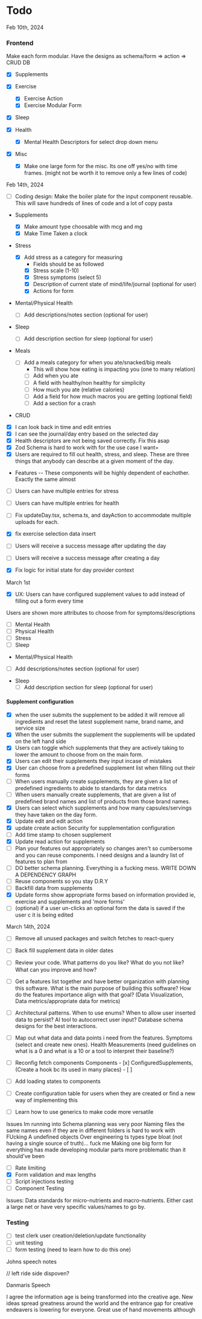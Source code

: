 # Todo

Feb 10th, 2024

### Frontend

Make each form modular. Have the designs as schema/form => action => CRUD DB

- [x] Supplements
- [x] Exercise
  - [x] Exercise Action
  - [x] Exercise Modular Form
- [x] Sleep
- [x] Health
  - [x] Mental Health Descriptors for select drop down menu
- [x] Misc

  - [x] Make one large form for the misc. Its one off yes/no with time frames. (might not be worth it to remove only a few lines of code)

Feb 14th, 2024

- [ ] Coding design: Make the boiler plate for the input component reusable. This will save hundreds of lines of code and a lot of copy pasta
- Supplements
  - [x] Make amount type choosable with mcg and mg
  - [x] Make Time Taken a clock
- Stress
  - [x] Add stress as a category for measuring
    - Fields should be as followed
    - [x] Stress scale (1-10)
    - [x] Stress symptoms (select 5)
    - [x] Description of current state of mind/life/journal (optional for user)
    - [x] Actions for form
- Mental/Physical Health
  - [ ] Add descriptions/notes section (optional for user)
- Sleep
  - [ ] Add description section for sleep (optional for user)
- Meals

  - [ ] Add a meals category for when you ate/snacked/big meals
    - This will show how eating is impacting you (one to many relation)
    - [ ] Add when you ate
    - [ ] A field with healthy/non healthy for simplicity
    - [ ] How much you ate (relative calories)
    - [ ] Add a field for how much macros you are getting (optional field)
    - [ ] Add a section for a crash

- CRUD
- [x] I can look back in time and edit entries
- [x] I can see the journal/day entry based on the selected day
- [x] Health descriptors are not being saved correctly. Fix this asap
- [x] Zod Schema is hard to work with for the use case I want=
- [x] Users are required to fill out health, stress, and sleep. These are three things that anybody can describe at a given moment of the day.

- Features
  -- These components will be highly dependent of eachother. Exactly the same almost
- [ ] Users can have multiple entries for stress
- [ ] Users can have multiple entries for health

- [ ] Fix updateDay.tsx, schema.ts, and dayAction to accommodate multiple uploads for each.

- [x] fix exercise selection data insert
- [ ] Users will receive a success message after updating the day
- [ ] Users will receive a success message after creating a day

- [x] Fix logic for initial state for day provider context

March 1st

- [x] UX: Users can have configured supplement values to add instead of filling out a form every time

Users are shown more attributes to choose from for symptoms/descriptions

- [ ] Mental Health
- [ ] Physical Health
- [ ] Stress
- [ ] Sleep

- Mental/Physical Health
- [ ] Add descriptions/notes section (optional for user)
- Sleep
  - [ ] Add description section for sleep (optional for user)

#### Supplement configuration

- [x] when the user submits the supplement to be added it will remove all ingredients and reset the latest supplement name, brand name, and service size
- [x] When the user submits the supplement the supplements will be updated on the left hand side
- [x] Users can toggle which supplements that they are actively taking to lower the amount to choose from on the main form.
- [x] Users can edit their supplements they input incase of mistakes
- [x] User can choose from a predefined supplement list when filling out their forms
- [ ] When users manually create supplements, they are given a list of predefined ingredients to abide to standards for data metrics
- [ ] When users manually create supplements, that are given a list of predefined brand names and list of products from those brand names.
- [x] Users can select which supplements and how many capsules/servings they have taken on the day form.
- [x] Update edit and edit action
- [x] update create action
      Security for supplementation configuration
- [ ] Add time stamp to chosen supplement
- [x] Update read action for supplements
- [ ] Plan your features out appropriately so changes aren't so cumbersome and you can reuse components. I need designs and a laundry list of features to plan from
- [ ] DO better schema planning. Everything is a fucking mess. WRITE DOWN A DEPENDENCY GRAPH
- [ ] Reuse components so you stay D.R.Y
- [ ] Backfill data from supplements
- [x] Update forms show appropriate forms based on information provided ie, exercise and supplements and 'more forms'
- [ ] (optional) if a user un-clicks an optional form the data is saved if the user c it is being edited

March 14th, 2024

- [ ] Remove all unused packages and switch fetches to react-query
- [ ] Back fill supplement data in older dates
- [ ] Review your code. What patterns do you like? What do you not like? What can you improve and how?
- [ ] Get a features list together and have better organization with planning this software. What is the main purpose of building this software? How do the features importance align with that goal? (Data Visualization, Data metrics/appropriate data for metrics)
- [ ] Architectural patterns. When to use enums? When to allow user inserted data to persist? AI tool to autocorrect user input? Database schema designs for the best interactions.
- [ ] Map out what data and data points i need from the features. Symptoms (select and create new ones). Health Measurements (need guidelines on what is a 0 and what is a 10 or a tool to interpret their baseline?)

- [ ] Reconfig fetch components
      Components - [x] ConfiguredSupplements, (Create a hook bc its used in many places) - [ ]

- [ ] Add loading states to components

- [ ] Create configuration table for users when they are created or find a new way of implementing this
- [ ] Learn how to use generics to make code more versatile

Issues Im running into
Schema planning was very poor
Naming files the same names even if they are in different folders is hard to work with
FUcking A undefined objects
Over engineering ts types
type bloat (not having a single source of truth)... fuck me
Making one big form for everything has made developing modular parts more problematic than it should've been

- [ ] Rate limiting
- [x] Form validation and max lengths
- [ ] Script injections testing
- [ ] Component Testing

Issues: Data standards for micro-nutrients and macro-nutrients. Either cast a large net or have very specific values/names to go by.

### Testing

- [ ] test clerk user creation/deletion/update functionality
- [ ] unit testing
- [ ] form testing (need to learn how to do this one)

Johns speech notes

// left ride side dispoven?

Danmaris Speech

I agree the information age is being transformed into the creative age. New ideas spread greatness around the world and the entrance gap for creative endeavers is lowering for everyone. Great use of hand movements although
